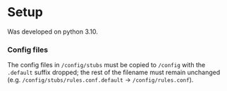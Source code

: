 # Setup

Was developed on python 3.10.


### Config files
The config files in `/config/stubs` must be copied to `/config` with the
`.default` suffix dropped; the rest of the filename must remain unchanged (e.g.
`/config/stubs/rules.conf.default` -> `/config/rules.conf`).
